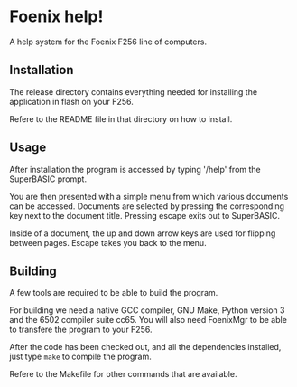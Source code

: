 # Foenix help!

A help system for the Foenix F256 line of computers.


## Installation

The release directory contains everything needed for installing the application in
flash on your F256.

Refere to the README file in that directory on how to install.


## Usage

After installation the program is accessed by typing '/help' from the SuperBASIC
prompt.

You are then presented with a simple menu from which various documents can be
accessed. Documents are selected by pressing the corresponding key next to the
document title. Pressing escape exits out to SuperBASIC.

Inside of a document, the up and down arrow keys are used for flipping between
pages. Escape takes you back to the menu.


## Building

A few tools are required to be able to build the program.

For building we need a native GCC compiler, GNU Make, Python version 3 and the
6502 compiler suite cc65. You will also need FoenixMgr to be able to transfere
the program to your F256.

After the code has been checked out, and all the dependencies installed, just
type `make` to compile the program.

Refere to the Makefile for other commands that are available.

